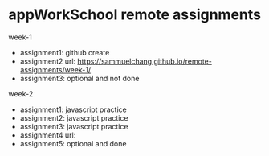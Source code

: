 # appWorkSchool remote assignments

week-1
  - assignment1: github create
  - assignment2 url: https://sammuelchang.github.io/remote-assignments/week-1/
  - assignment3: optional and not done

week-2
  - assignment1: javascript practice
  - assignment2: javascript practice
  - assignment3: javascript practice
  - assignment4 url: 
  - assignment5: optional and done

